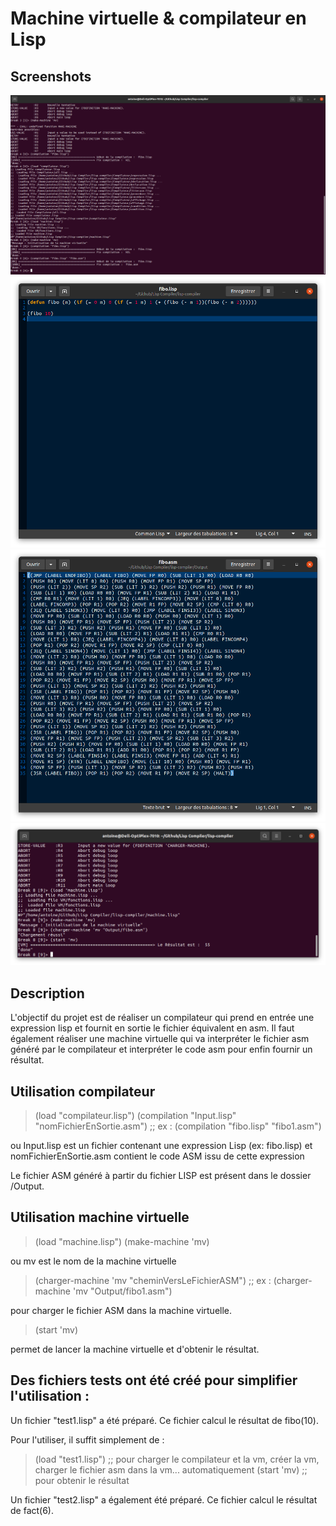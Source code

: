# Machine virtuelle & compilateur en Lisp

## Screenshots
<p align="middle">
  <img src="lisp-compiler/screenshots/lisp1.png" />
  <img src="lisp-compiler/screenshots/lisp2.png" />
  <img src="lisp-compiler/screenshots/lisp3.png" /> 
  <img src="lisp-compiler/screenshots/lisp4.png" /> 
</p>

## Description
L'objectif du projet est de réaliser un compilateur qui prend en entrée une expression lisp et fournit en sortie le fichier équivalent en asm. Il faut également réaliser une machine virtuelle qui va interpréter le fichier asm généré par le compilateur et interpréter le code asm pour enfin fournir un résultat.

## Utilisation compilateur

> (load "compilateur.lisp")
> (compilation "Input.lisp" "nomFichierEnSortie.asm") ;; ex : (compilation "fibo.lisp" "fibo1.asm")

ou Input.lisp est un fichier contenant une expression Lisp (ex: fibo.lisp)
et nomFichierEnSortie.asm contient le code ASM issu de cette expression

Le fichier ASM généré à partir du fichier LISP est présent dans le dossier /Output.


## Utilisation machine virtuelle

> (load "machine.lisp")
> (make-machine 'mv)

ou mv est le nom de la machine virtuelle

> (charger-machine 'mv "cheminVersLeFichierASM") ;; ex : (charger-machine 'mv "Output/fibo1.asm")

pour charger le fichier ASM dans la machine virtuelle.

> (start 'mv)

permet de lancer la machine virtuelle et d'obtenir le résultat.


## Des fichiers tests ont été créé pour simplifier l'utilisation :

Un fichier "test1.lisp" a été préparé. 
Ce fichier calcul le résultat de fibo(10).

Pour l'utiliser, il suffit simplement de :

> (load "test1.lisp") ;; pour charger le compilateur et la vm, créer la vm, charger le fichier asm dans la vm... automatiquement
> (start 'mv)	    ;; pour obtenir le résultat

Un fichier "test2.lisp" a également été préparé.
Ce fichier calcul le résultat de fact(6).

